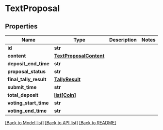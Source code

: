 # TextProposal

## Properties
Name | Type | Description | Notes
------------ | ------------- | ------------- | -------------
**id** | **str** |  | 
**content** | [**TextProposalContent**](TextProposalContent.md) |  | 
**deposit_end_time** | **str** |  | 
**proposal_status** | **str** |  | 
**final_tally_result** | [**TallyResult**](TallyResult.md) |  | 
**submit_time** | **str** |  | 
**total_deposit** | [**list[Coin]**](Coin.md) |  | 
**voting_start_time** | **str** |  | 
**voting_end_time** | **str** |  | 

[[Back to Model list]](../README.md#documentation-for-models) [[Back to API list]](../README.md#documentation-for-api-endpoints) [[Back to README]](../README.md)


